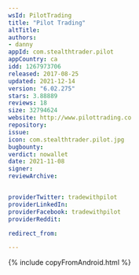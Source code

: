 ```yaml
---
wsId: PilotTrading
title: "Pilot Trading"
altTitle: 
authors:
- danny
appId: com.stealthtrader.pilot
appCountry: ca
idd: 1267973706
released: 2017-08-25
updated: 2021-12-14
version: "6.02.275"
stars: 3.88889
reviews: 18
size: 32794624
website: http://www.pilottrading.co
repository: 
issue: 
icon: com.stealthtrader.pilot.jpg
bugbounty: 
verdict: nowallet
date: 2021-11-08
signer: 
reviewArchive:


providerTwitter: tradewithpilot
providerLinkedIn: 
providerFacebook: tradewithpilot
providerReddit: 

redirect_from:

---
```


{% include copyFromAndroid.html %}

